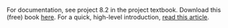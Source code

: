 For documentation, see project 8.2 in the project textbook. Download this (free) book <a href="https://github.com/VincentGranville/Large-Language-Models/blob/main/Projects4.pdf">here</a>. For a quick, high-level introduction, <a href="https://mltblog.com/3Ut9whN">read this article</a>.
